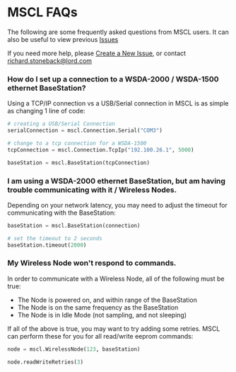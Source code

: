 # MSCL FAQs

The following are some frequently asked questions from MSCL users. It can also be useful to view previous [Issues](https://github.com/LORD-MicroStrain/MSCL/issues?utf8=%E2%9C%93&q=)

If you need more help, please [Create a New Issue](https://github.com/LORD-MicroStrain/MSCL/issues/new), or contact richard.stoneback@lord.com

### How do I set up a connection to a WSDA-2000 / WSDA-1500 ethernet BaseStation?

Using a TCP/IP connection vs a USB/Serial connection in MSCL is as simple as changing 1 line of code:

```py
# creating a USB/Serial Connection
serialConnection = mscl.Connection.Serial("COM3")

# change to a tcp connection for a WSDA-1500
tcpConnection = mscl.Connection.TcpIp("192.100.26.1", 5000)

baseStation = mscl.BaseStation(tcpConnection)
```

### I am using a WSDA-2000 ethernet BaseStation, but am having trouble communicating with it / Wireless Nodes.

Depending on your network latency, you may need to adjust the timeout for communicating with the BaseStation:

```py
baseStation = mscl.BaseStation(connection)

# set the timeout to 2 seconds
baseStation.timeout(2000)
```

### My Wireless Node won't respond to commands.

In order to communicate with a Wireless Node, all of the following must be true:
- The Node is powered on, and within range of the BaseStation
- The Node is on the same frequency as the BaseStation
- The Node is in Idle Mode (not sampling, and not sleeping)

If all of the above is true, you may want to try adding some retries. MSCL can perform these for you for all read/write eeprom commands:

```py
node = mscl.WirelessNode(123, baseStation)

node.readWriteRetries(3)
```
